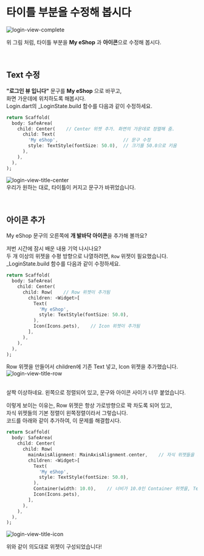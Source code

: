 # 타이틀 부분을 수정해 봅시다
![login-view-complete](images/login-view-complete.png)  

위 그림 처럼, 타이틀 부분을 **My eShop** 과 **아이콘**으로 수정해 봅시다.  

&nbsp;  
## Text 수정
**"로그인 뷰 입니다"** 문구를 **My eShop** 으로 바꾸고,  
화면 가운데에 위치하도록 해봅시다.  
Login.dart의 _LoginState.build 함수를 다음과 같이 수정하세요.  

``` dart
return Scaffold(
  body: SafeArea(
    child: Center(    // Center 위젯 추가. 화면의 가운데로 정렬해 줌.
      child: Text(
        'My eShop',                        // 문구 수정
        style: TextStyle(fontSize: 50.0),  // 크기를 50.0으로 키움
      ),
    ),
  ),
);
```

![login-view-title-center](images/login-view-title-center.png)  
우리가 원하는 대로, 타이틀이 커지고 문구가 바뀌었습니다.  

&nbsp;  
## 아이콘 추가
My eShop 문구의 오른쪽에 **개 발바닥 아이콘**을 추가해 볼까요?  

저번 시간에 잠시 배운 내용 기억 나시나요?  
두 개 이상의 위젯을 수평 방향으로 나열하려면, `Row` 위젯이 필요했습니다.  
_LoginState.build 함수를 다음과 같이 수정하세요.
``` dart
return Scaffold(
  body: SafeArea(
    child: Center(
      child: Row(    // Row 위젯이 추가됨
        children: <Widget>[
          Text(
            'My eShop',
            style: TextStyle(fontSize: 50.0),
          ),
          Icon(Icons.pets),    // Icon 위젯이 추가됨
        ],
      ),
    ),
  ),
);
```
Row 위젯을 만들어서 children에 기존 Text 넣고, Icon 위젯을 추가했습니다.  
![login-view-title-row](images/login-view-title-row.png)  

&nbsp;  
살짝 이상하네요. 왼쪽으로 정렬되어 있고, 문구와 아이콘 사이가 너무 붙었습니다.  

이렇게 보이는 이유는, Row 위젯은 항상 가로방향으로 꽉 차도록 되어 있고,  
자식 위젯들의 기본 정렬이 왼쪽정렬이라서 그렇습니다.  
코드를 아래와 같이 추가하여, 이 문제를 해결합시다.  
``` dart
return Scaffold(
  body: SafeArea(
    child: Center(
      child: Row(
        mainAxisAlignment: MainAxisAlignment.center,    // 자식 위젯들을 가운데 정렬 하도록
        children: <Widget>[
          Text(
            'My eShop',
            style: TextStyle(fontSize: 50.0),
          ),
          Container(width: 10.0),    // 너비가 10.0인 Container 위젯을, Text와 Icon 사이에 추가
          Icon(Icons.pets),
        ],
      ),
    ),
  ),
);
```

![login-view-title-icon](images/login-view-title-icon.png)  

위와 같이 의도대로 위젯이 구성되었습니다!